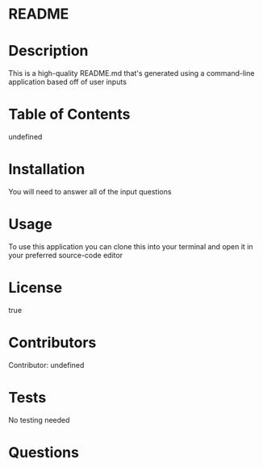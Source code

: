 
  # README
  # Description
  This is a high-quality README.md that's generated using a command-line application based off of user inputs
  # Table of Contents
  undefined
  # Installation 
   You will need to answer all of the input questions
  # Usage 
  To use this application you can clone this into your terminal and open it in your preferred source-code editor
  # License
  true
  # Contributors
  Contributor: undefined
  # Tests
  No testing needed
  # Questions
  
